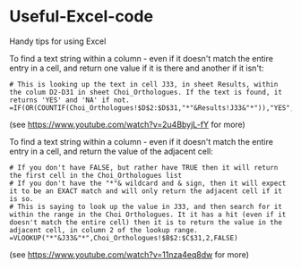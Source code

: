 # Useful-Excel-code
Handy tips for using Excel



To find a text string within a column - even if it doesn't match the entire entry in a cell, and return one value if it is there and another if it isn't: 
```
# This is looking up the text in cell J33, in sheet Results, within the colum D2-D31 in sheet Choi_Orthologues. If the text is found, it returns 'YES' and 'NA' if not.
=IF(OR(COUNTIF(Choi_Orthologues!$D$2:$D$31,"*"&Results!J33&"*")),"YES","NA")
```
(see https://www.youtube.com/watch?v=2u4BbyjL-fY for more)


To find a text string within a column - even if it doesn't match the entire entry in a cell, and return the value of the adjacent cell: 
```
# If you don't have FALSE, but rather have TRUE then it will return the first cell in the Choi_Orthologues list
# If you don't have the "*"& wildcard and & sign, then it will expect it to be an EXACT match and will only return the adjacent cell if it is so.
# This is saying to look up the value in J33, and then search for it within the range in the Choi Orthologues. It it has a hit (even if it doesn't match the entire cell) then it is to return the value in the adjacent cell, in column 2 of the lookup range.
=VLOOKUP("*"&J33&"*",Choi_Orthologues!$B$2:$C$31,2,FALSE)
```
(see https://www.youtube.com/watch?v=11nza4eq8dw for more)
